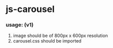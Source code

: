 # js-carousel

### usage: (v1)
1. image should be of 800px x 600px resolution
2. carousel.css should be imported
